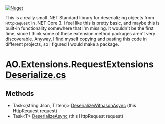 [![Nuget](https://img.shields.io/nuget/v/AO.HttpRequestExtensions)](https://www.nuget.org/packages/AO.HttpRequestExtensions/)

This is a really small .NET Standard library for deserializing objects from `HttpRequest` in .NET Core 3. I feel like this is pretty basic, and maybe this is built-in functionality somewhere that I'm missing. It wouldn't be the first time, since I think some of these extension method packages aren't very discoverable. Anyway, I find myself copying and pasting this code in different projects, so I figured I would make a package.

# AO.Extensions.RequestExtensions [Deserialize.cs](https://github.com/adamfoneil/RequestExtensions/blob/master/RequestExtensions/Deserialize.cs)
## Methods
- Task\<(string Json, T Item)\> [DeserializeWithJsonAsync](https://github.com/adamfoneil/RequestExtensions/blob/master/RequestExtensions/Deserialize.cs#L11)
 (this HttpRequest request)
- Task\<T\> [DeserializeAsync](https://github.com/adamfoneil/RequestExtensions/blob/master/RequestExtensions/Deserialize.cs#L28)
 (this HttpRequest request)
